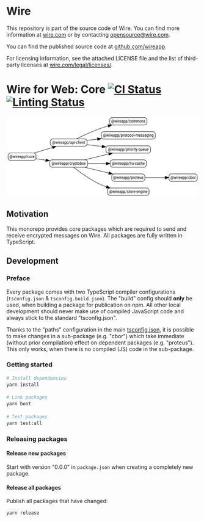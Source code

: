 # Wire

This repository is part of the source code of Wire. You can find more information at [wire.com](https://wire.com) or by contacting opensource@wire.com.

You can find the published source code at [github.com/wireapp](https://github.com/wireapp).

For licensing information, see the attached LICENSE file and the list of third-party licenses at [wire.com/legal/licenses/](https://wire.com/legal/licenses/).

# Wire for Web: Core [![CI Status](https://github.com/wireapp/wire-web-core/actions/workflows/test_build_release.yml/badge.svg?branch=main)](https://github.com/wireapp/wire-web-core/actions/workflows/test_build_release.yml) [![Linting Status](https://github.com/wireapp/wire-web-core/actions/workflows/lint.yml/badge.svg?branch=main)](https://github.com/wireapp/wire-web-core/actions/workflows/lint.yml)

![Core packages](./wire_web_packages_core.svg)

## Motivation

This monorepo provides core packages which are required to send and receive encrypted messages on Wire. All packages are fully written in TypeScript.

## Development

### Preface

Every package comes with two TypeScript compiler configurations (`tsconfig.json` & `tsconfig.build.json`). The "build" config should **only** be used, when building a package for publication on npm. All other local development should never make use of compiled JavaScript code and always stick to the standard "tsconfig.json".

Thanks to the "paths" configuration in the main [tsconfig.json](./tsconfig.json), it is possible to make changes in a sub-package (e.g. "cbor") which take immediate (without prior compilation) effect on dependent packages (e.g. "proteus"). This only works, when there is no compiled (JS) code in the sub-package.

### Getting started

```bash
# Install dependencies
yarn install

# Link packages
yarn boot

# Test packages
yarn test:all
```

### Releasing packages

#### Release new packages

Start with version "0.0.0" in `package.json` when creating a completely new package.

#### Release all packages

Publish all packages that have changed:

```
yarn release
```
